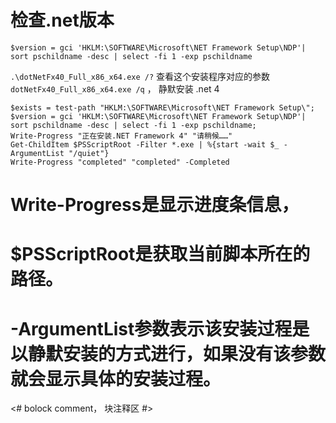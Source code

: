 检查.net版本
=============
`$version = gci 'HKLM:\SOFTWARE\Microsoft\NET Framework Setup\NDP'| sort pschildname -desc | select -fi 1 -exp pschildname`


`.\dotNetFx40_Full_x86_x64.exe /?` 查看这个安装程序对应的参数
`dotNetFx40_Full_x86_x64.exe /q` ， 静默安装 .net 4

```
$exists = test-path "HKLM:\SOFTWARE\Microsoft\NET Framework Setup\";
$version = gci 'HKLM:\SOFTWARE\Microsoft\NET Framework Setup\NDP'| sort pschildname -desc | select -fi 1 -exp pschildname;
Write-Progress "正在安装.NET Framework 4" "请稍候……"
Get-ChildItem $PSScriptRoot -Filter *.exe | %{start -wait $_ -ArgumentList "/quiet"}
Write-Progress "completed" "completed" -Completed
```

# Write-Progress是显示进度条信息，
# $PSScriptRoot是获取当前脚本所在的路径。
# -ArgumentList参数表示该安装过程是以静默安装的方式进行，如果没有该参数就会显示具体的安装过程。
<#
    bolock comment， 块注释区
#>


